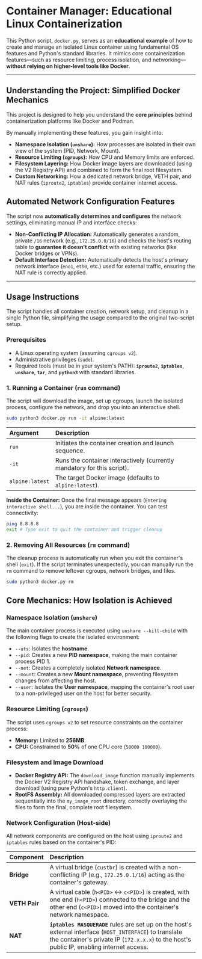 # Container Manager: Educational Linux Containerization

This Python script, `docker.py`, serves as an **educational example** of how to create and manage an isolated Linux container using fundamental OS features and Python's standard libraries. It mimics core containerization features—such as resource limiting, process isolation, and networking—**without relying on higher-level tools like Docker**.

---

## Understanding the Project: Simplified Docker Mechanics

This project is designed to help you understand the **core principles** behind containerization platforms like Docker and Podman.

By manually implementing these features, you gain insight into:
* **Namespace Isolation (`unshare`):** How processes are isolated in their own view of the system (PID, Network, Mount).
* **Resource Limiting (`cgroups`):** How CPU and Memory limits are enforced.
* **Filesystem Layering:** How Docker image layers are downloaded (using the V2 Registry API) and combined to form the final root filesystem.
* **Custom Networking:** How a dedicated network bridge, VETH pair, and NAT rules (`iproute2`, `iptables`) provide container internet access.
  
## Automated Network Configuration Features

The script now **automatically determines and configures** the network settings, eliminating manual IP and interface checks:

* **Non-Conflicting IP Allocation:** Automatically generates a random, private `/16` network (e.g., `172.25.0.0/16`) and checks the host's routing table to **guarantee it doesn't conflict** with existing networks (like Docker bridges or VPNs).
* **Default Interface Detection:** Automatically detects the host's primary network interface (`eno1`, `eth0`, etc.) used for external traffic, ensuring the NAT rule is correctly applied.

---

## Usage Instructions

The script handles all container creation, network setup, and cleanup in a single Python file, simplifying the usage compared to the original two-script setup.

### Prerequisites

* A Linux operating system (assuming `cgroups v2`).
* Administrative privileges (`sudo`).
* Required tools (must be in your system's PATH): **`iproute2`**, **`iptables`**, **`unshare`**, **`tar`**, and **`python3`** with standard libraries.

### 1. Running a Container (`run` command)

The script will download the image, set up cgroups, launch the isolated process, configure the network, and drop you into an interactive shell.

```bash
sudo python3 docker.py run -it alpine:latest
```

 Argument | Description |
| :--- | :--- |
| `run` | Initiates the container creation and launch sequence. |
| `-it` | Runs the container interactively (currently mandatory for this script). |
| `alpine:latest` | The target Docker image (defaults to `alpine:latest`). |

**Inside the Container:**
Once the final message appears (`Entering interactive shell...`), you are inside the container. You can test connectivity:
```sh
ping 8.8.8.8
exit # Type exit to quit the container and trigger cleanup
```

### 2. Removing All Resources (`rm` command)

The cleanup process is automatically run when you exit the container's shell (`exit`). If the script terminates unexpectedly, you can manually run the `rm` command to remove leftover cgroups, network bridges, and files.

```bash
sudo python3 docker.py rm
```
## Core Mechanics: How Isolation is Achieved

### Namespace Isolation (`unshare`)

The main container process is executed using `unshare --kill-child` with the following flags to create the isolated environment:

* `--uts`: Isolates the **hostname**.
* `--pid`: Creates a new **PID namespace**, making the main container process PID 1.
* `--net`: Creates a completely isolated **Network namespace**.
* `--mount`: Creates a new **Mount namespace**, preventing filesystem changes from affecting the host.
* `--user`: Isolates the **User namespace**, mapping the container's root user to a non-privileged user on the host for better security.

### Resource Limiting (`cgroups`)

The script uses `cgroups v2` to set resource constraints on the container process:

* **Memory:** Limited to **256MB**.
* **CPU:** Constrained to **50%** of one CPU core (`50000 100000`).
### Filesystem and Image Download

* **Docker Registry API:** The `download_image` function manually implements the Docker V2 Registry API handshake, token exchange, and layer download (using pure Python's `http.client`).
* **RootFS Assembly:** All downloaded compressed layers are extracted sequentially into the `my_image_root` directory, correctly overlaying the files to form the final, complete root filesystem.

### Network Configuration (Host-side)

All network components are configured on the host using `iproute2` and `iptables` rules based on the container's PID:

| Component | Description |
| :--- | :--- |
| **Bridge** | A virtual bridge (`custbr`) is created with a non-conflicting IP (e.g., `172.25.0.1/16`) acting as the container's gateway. |
| **VETH Pair** | A virtual cable (`h<PID>` <-> `c<PID>`) is created, with one end (`h<PID>`) connected to the bridge and the other end (`c<PID>`) moved into the container's network namespace. |
| **NAT** | **`iptables MASQUERADE`** rules are set up on the host's external interface (`HOST_INTERFACE`) to translate the container's private IP (`172.x.x.x`) to the host's public IP, enabling internet access. |